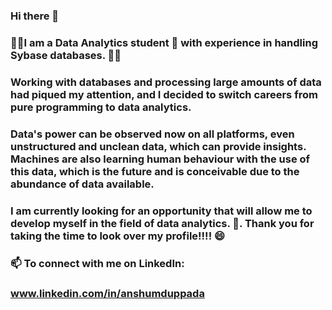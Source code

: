 
### Hi there  👋
### :dizzy::dizzy:I am a Data Analytics student :book: with experience in handling Sybase databases. :dizzy::dizzy:


### Working with databases and processing large amounts of data had piqued my attention, and I decided to switch careers from pure programming to data analytics. 
### Data's power can be observed now on all platforms, even unstructured and unclean data, which can provide insights. Machines are also learning human behaviour with the use of this data, which is the future and is conceivable due to the abundance of data available.   
### I am currently looking for an opportunity that will allow me to develop myself in the field of data analytics. :running:. Thank you for taking the time to look over my profile!!!! :smile:

 ### 📫 To connect with me on LinkedIn: 
 ###     www.linkedin.com/in/anshumduppada
<!--
**AnshumDuppada/AnshumDuppada** is a ✨ _special_ ✨ repository because its `README.md` (this file) appears on your GitHub profile.

Here are some ideas to get you started:

- 🔭 I’m currently working on ...
- 🌱 I’m currently learning ...
- 👯 I’m looking to collaborate on ...
- 🤔 I’m looking for help with ...
- 💬 Ask me about ...

- 😄 Pronouns: ...
- ⚡ Fun fact: ...
-->
